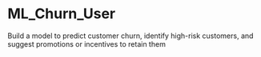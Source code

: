 # ML_Churn_User
Build a model to predict customer churn, identify high-risk customers, and suggest promotions or incentives to retain them
